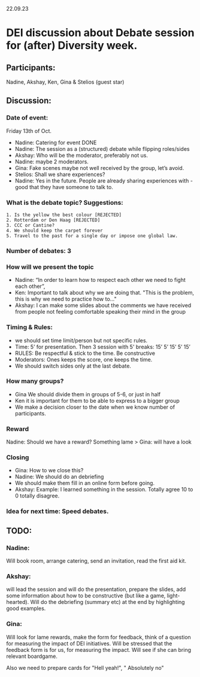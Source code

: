 22.09.23 

# DEI discussion about Debate session for (after) Diversity week.

## Participants: 
Nadine, Akshay, Ken, Gina & Stelios (guest star)

## Discussion:

### Date of event: 
Friday 13th of Oct.

- Nadine: Catering for event DONE
- Nadine: The session as a (structured) debate while flipping roles/sides
- Akshay: Who will be the moderator, preferably not us. 
- Nadine: maybe 2 moderators. 
- Gina: Fake scenes maybe not well received by the group, let’s avoid. 
- Stelios: Shall we share experiences?
- Nadine: Yes in the future. People are already sharing experiences with - good that they have someone to talk to.
 

### What is the debate topic? Suggestions:
    1. Is the yellow the best colour [REJECTED]
    2. Rotterdam or Den Haag [REJECTED]
    3. CCC or Cantine?
    4. We should keep the carpet forever
    5. Travel to the past for a single day or impose one global law. 

### Number of debates: 3

### How will we present the topic

- Nadine: “In order to learn how to respect each other we need to fight each other”,
- Ken: Important to talk about why we are doing that. "This is the problem, this is why we need to practice how to..."
- Akshay: I can make some slides about the comments we have received from people not feeling comfortable speaking their mind in the group


### Timing & Rules:
 - we should set time limit/person but not specific rules. 
 - Time: 5’ for presentation. Then 3 session with 5' breaks: 15’ 5’ 15’ 5’ 15’ 
- RULES: Be respectful & stick to the time. Be constructive 
- Moderators: Ones keeps the score, one keeps the time. 
- We should switch sides only at the last debate. 

### How many groups?
 - Gina We should divide them in groups of 5-6,  or just in half
 - Ken it is important for them to be able to express to a bigger group 
- We make a decision closer to the date when we know number of participants. 



### Reward
Nadine: Should we have a reward? Something lame > Gina: will have a look


### Closing
 - Gina: How to we close this? 
 - Nadine: We should do an debriefing 
 - We should make them fill in an online form before going. 
 - Akshay: Example: I learned something in the session.  Totally agree 10 to 0 totally disagree. 



### Idea for next time: Speed debates.


## TODO:

### Nadine: 
Will book room, arrange catering, send an invitation, read the first aid kit. 

### Akshay: 
will lead the session and will do the presentation, prepare the slides, add some information about how to be constructive (but like a game, light-hearted). Will do the debriefing (summary etc) at the end by highlighting good examples. 

### Gina: 
Will look for lame rewards, make the form for feedback, think of a question for measuring the impact of DEI initiatives. Will be stressed that the feedback form is for us, for measuring the impact. Will see if she can bring relevant boardgame.

Also we need to prepare cards for "Hell yeah!", " Absolutely no"








